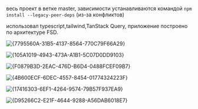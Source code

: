 весь проект в ветке master, зависимости устанавливаются командой `npm install --legacy-peer-deps` (из-за конфликтов)

использовал typescript,tailwind,TanStack Query, приложение построено по архитектуре FSD.

![{7795560A-31B5-4137-8564-770C79F66A29}](https://github.com/user-attachments/assets/971bf568-b975-489e-a464-945a1b9bd9ca)

![{105A1019-4943-473A-A1B1-5C07D0DD9103}](https://github.com/user-attachments/assets/b651a1b1-019e-4240-b236-55aedf088c8b)


![{F0879B3D-2EAC-476D-B6D4-0488FCEF09B7}](https://github.com/user-attachments/assets/d9f8dcf1-b388-4db4-a428-8680ea096408)


![{4B600ECF-6DEC-4557-8454-01774324223F}](https://github.com/user-attachments/assets/48e39f9f-fb0e-4509-bad8-20b0c6e81b33)


![{17416303-6EF1-4264-9574-79B57F937EA9}](https://github.com/user-attachments/assets/5673e164-d86e-412e-ab1c-5de3dcec0bdd)


![{D95266C2-E21F-4644-9288-A56DAB6018E7}](https://github.com/user-attachments/assets/7fa80252-d993-4b46-86f4-70dd844490ae)
